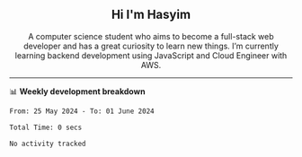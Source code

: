 <h2 align="center">Hi I'm Hasyim</h2>

<p align="center">A computer science student who aims to become a full-stack web developer and has a great curiosity to learn new things. I’m currently learning backend development using JavaScript and Cloud Engineer with AWS.</p>

---

📊 **Weekly development breakdown**

<!--START_SECTION:waka-->

```txt
From: 25 May 2024 - To: 01 June 2024

Total Time: 0 secs

No activity tracked
```

<!--END_SECTION:waka-->


<!-- - You can reach me on **hasyim11c@gmail.com** -->
